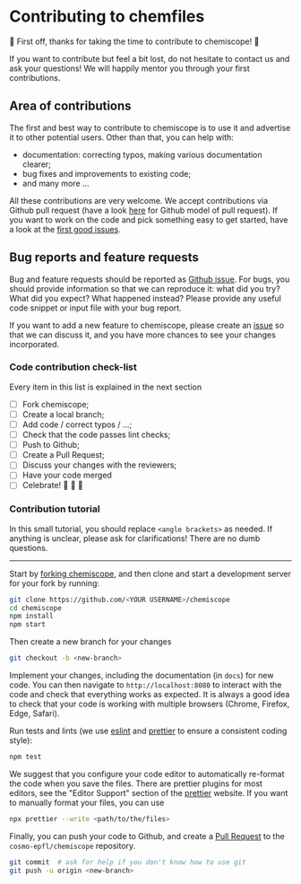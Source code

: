 # Contributing to chemfiles

:tada: First off, thanks for taking the time to contribute to chemiscope! :tada:

If you want to contribute but feel a bit lost, do not hesitate to contact us and
ask your questions! We will happily mentor you through your first contributions.

## Area of contributions

The first and best way to contribute to chemiscope is to use it and advertise it
to other potential users. Other than that, you can help with:

-   documentation: correcting typos, making various documentation clearer;
-   bug fixes and improvements to existing code;
-   and many more …

All these contributions are very welcome. We accept contributions via Github
pull request (have a look [here][pr] for Github model of pull request). If you
want to work on the code and pick something easy to get started, have a look at
the [first good issues][easy-issues].

## Bug reports and feature requests

Bug and feature requests should be reported as [Github issue][issue]. For bugs,
you should provide information so that we can reproduce it: what did you try?
What did you expect? What happened instead? Please provide any useful code
snippet or input file with your bug report.

If you want to add a new feature to chemiscope, please create an [issue] so that
we can discuss it, and you have more chances to see your changes incorporated.

### Code contribution check-list

Every item in this list is explained in the next section

-   [ ] Fork chemiscope;
-   [ ] Create a local branch;
-   [ ] Add code / correct typos / ...;
-   [ ] Check that the code passes lint checks;
-   [ ] Push to Github;
-   [ ] Create a Pull Request;
-   [ ] Discuss your changes with the reviewers;
-   [ ] Have your code merged
-   [ ] Celebrate! :tada: :cake: :tada:

### Contribution tutorial

In this small tutorial, you should replace `<angle brackets>` as needed. If
anything is unclear, please ask for clarifications! There are no dumb questions.

---

Start by [forking chemiscope][fork], and then clone and start a development
server for your fork by running:

```bash
git clone https://github.com/<YOUR USERNAME>/chemiscope
cd chemiscope
npm install
npm start
```

Then create a new branch for your changes

```bash
git checkout -b <new-branch>
```

Implement your changes, including the documentation (in `docs`) for new code.
You can then navigate to `http://localhost:8080` to interact with the code and
check that everything works as expected. It is always a good idea to check that
your code is working with multiple browsers (Chrome, Firefox, Edge, Safari).

Run tests and lints (we use [eslint] and [prettier] to ensure a consistent
coding style):

```bash
npm test
```

We suggest that you configure your code editor to automatically re-format the
code when you save the files. There are prettier plugins for most editors, see
the "Editor Support" section of the [prettier] website. If you want to manually
format your files, you can use

```bash
npx prettier --write <path/to/the/files>
```

Finally, you can push your code to Github, and create a [Pull Request][pr] to
the `cosmo-epfl/chemiscope` repository.

```bash
git commit  # ask for help if you don't know how to use git
git push -u origin <new-branch>
```

[pr]: https://help.github.com/articles/using-pull-requests/
[easy-issues]: https://github.com/cosmo-epfl/chemiscope/issues?q=is%3Aissue+is%3Aopen+label%3A%22good+first+issue%22
[fork]: https://help.github.com/articles/fork-a-repo/
[issue]: https://github.com/cosmo-epfl/chemiscope/issues/new
[eslint]: https://eslint.org/
[prettier]: https://prettier.io/
